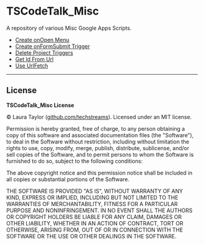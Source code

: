 # TSCodeTalk_Misc

A repository of various Misc Google Apps Scripts.

* [Create onOpen Menu](./Create_onOpen_Menu.md)
* [Create onFormSubmit Trigger](./Create_onFormSubmit_Trigger.md)
* [Delete Project Triggers](./Delete_Project_Triggers.md)
* [Get Id From Url](./Get_Id_From_Url.md)
* [Use UrlFetch](./Use_UrlFetch.md)


---

## License

**TSCodeTalk_Misc License**

© Laura Taylor ([github.com/techstreams](https://github.com/techstreams)). Licensed under an MIT license.

Permission is hereby granted, free of charge, to any person obtaining a copy of this software and associated documentation files (the "Software"), to deal in the Software without restriction, including without limitation the rights to use, copy, modify, merge, publish, distribute, sublicense, and/or sell copies of the Software, and to permit persons to whom the Software is furnished to do so, subject to the following conditions:

The above copyright notice and this permission notice shall be included in all copies or substantial portions of the Software.

THE SOFTWARE IS PROVIDED "AS IS", WITHOUT WARRANTY OF ANY KIND, EXPRESS OR IMPLIED, INCLUDING BUT NOT LIMITED TO THE WARRANTIES OF MERCHANTABILITY, FITNESS FOR A PARTICULAR PURPOSE AND NONINFRINGEMENT. IN NO EVENT SHALL THE AUTHORS OR COPYRIGHT HOLDERS BE LIABLE FOR ANY CLAIM, DAMAGES OR OTHER LIABILITY, WHETHER IN AN ACTION OF CONTRACT, TORT OR OTHERWISE, ARISING FROM, OUT OF OR IN CONNECTION WITH THE SOFTWARE OR THE USE OR OTHER DEALINGS IN THE SOFTWARE.

